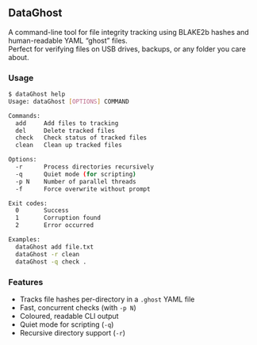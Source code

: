 ## DataGhost
A command-line tool for file integrity tracking using BLAKE2b hashes and human-readable YAML “ghost” files.  
Perfect for verifying files on USB drives, backups, or any folder you care about.
### Usage
```bash
$ dataGhost help
Usage: dataGhost [OPTIONS] COMMAND

Commands:
  add     Add files to tracking
  del     Delete tracked files
  check   Check status of tracked files
  clean   Clean up tracked files

Options:
  -r      Process directories recursively
  -q      Quiet mode (for scripting)
  -p N    Number of parallel threads
  -f      Force overwrite without prompt

Exit codes:
  0       Success
  1       Corruption found
  2       Error occurred

Examples:
  dataGhost add file.txt
  dataGhost -r clean
  dataGhost -q check .
```
### Features
- Tracks file hashes per-directory in a ```.ghost``` YAML file
- Fast, concurrent checks (with ```-p N```)
- Coloured, readable CLI output
- Quiet mode for scripting (```-q```)
- Recursive directory support (```-r```)
